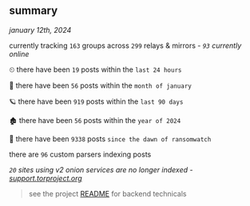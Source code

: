 
## summary
_january 12th, 2024_

currently tracking `163` groups across `299` relays & mirrors - _`93` currently online_

⏲ there have been `19` posts within the `last 24 hours`

🦈 there have been `56` posts within the `month of january`

🪐 there have been `919` posts within the `last 90 days`

🏚 there have been `56` posts within the `year of 2024`

🦕 there have been `9338` posts `since the dawn of ransomwatch`

there are `96` custom parsers indexing posts

_`20` sites using v2 onion services are no longer indexed - [support.torproject.org](https://support.torproject.org/onionservices/v2-deprecation/)_

> see the project [README](https://github.com/joshhighet/ransomwatch#ransomwatch--) for backend technicals
